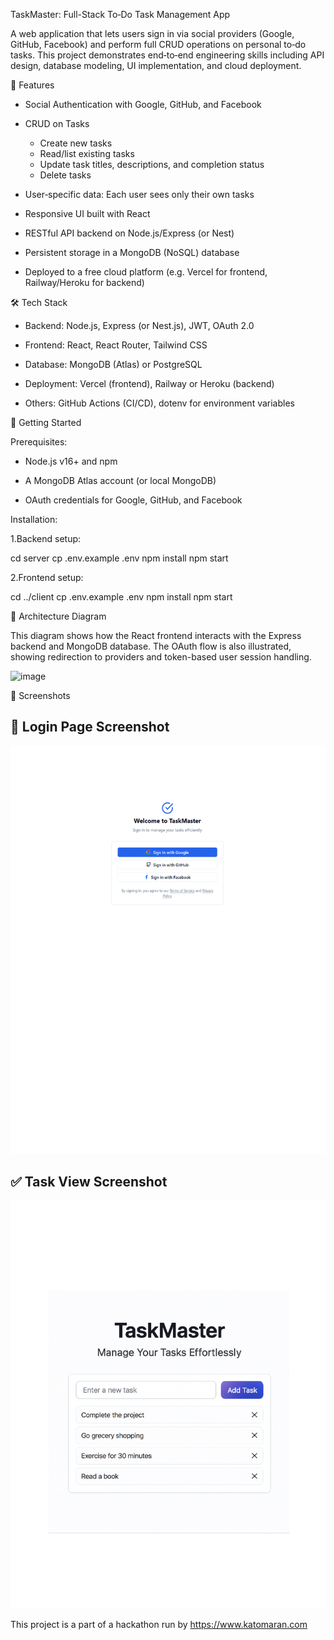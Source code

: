 TaskMaster: Full-Stack To‑Do Task Management App

A web application that lets users sign in via social providers (Google, GitHub, Facebook) and perform full CRUD operations on personal to‑do tasks. This project demonstrates end‑to‑end engineering skills including API design, database modeling, UI implementation, and cloud deployment.

🌟 Features

* Social Authentication with Google, GitHub, and Facebook
  
* CRUD on Tasks
  
   * Create new tasks
   * Read/list existing tasks
   * Update task titles, descriptions, and completion status
   * Delete tasks
  
* User‑specific data: Each user sees only their own tasks
  
* Responsive UI built with React

* RESTful API backend on Node.js/Express (or Nest)

* Persistent storage in a MongoDB (NoSQL) database

* Deployed to a free cloud platform (e.g. Vercel for frontend, Railway/Heroku for backend)

🛠️ Tech Stack

* Backend: Node.js, Express (or Nest.js), JWT, OAuth 2.0

* Frontend: React, React Router, Tailwind CSS

* Database: MongoDB (Atlas) or PostgreSQL

* Deployment: Vercel (frontend), Railway or Heroku (backend)

* Others: GitHub Actions (CI/CD), dotenv for environment variables

🚀 Getting Started

Prerequisites:

* Node.js v16+ and npm

* A MongoDB Atlas account (or local MongoDB)

* OAuth credentials for Google, GitHub, and Facebook

Installation:

1.Backend setup:

cd server
cp .env.example .env
npm install
npm start

2.Frontend setup:

cd ../client
cp .env.example .env
npm install
npm start

📐 Architecture Diagram

This diagram shows how the React frontend interacts with the Express backend and MongoDB database. The OAuth flow is also illustrated, showing redirection to providers and token-based user session handling.

![image](https://github.com/user-attachments/assets/351bc767-a0ee-4c73-954b-3bce3edc0783)

📸 Screenshots

## 🔐 Login Page Screenshot

![Login Screenshot](./images/Login-screenshot-1.png)

## ✅ Task View Screenshot

![Task Screenshot](./images/Task-screenshot-1.png)



This project is a part of a hackathon run by https://www.katomaran.com

